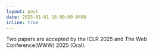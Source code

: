 ```yaml
---
layout: post
date: 2025-01-01 16:00:00-0400
inline: true
---
```


Two papers are accepted by the ICLR 2025 and The Web Conference(WWW) 2025 (Oral).